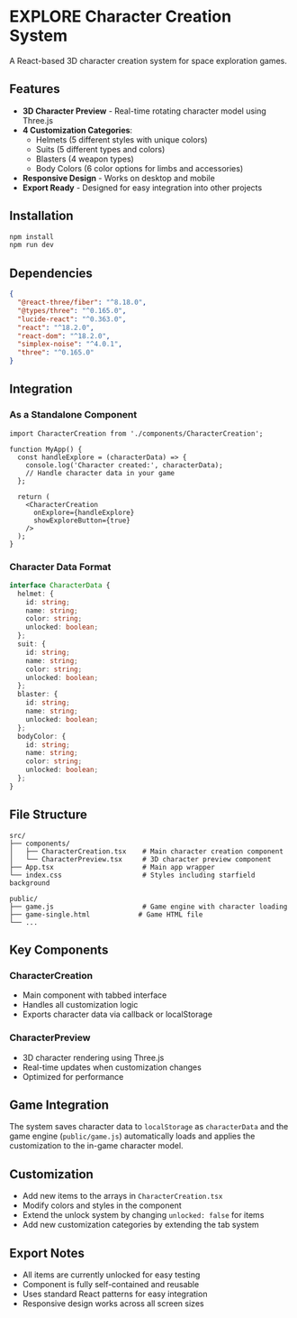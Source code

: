 # EXPLORE Character Creation System

A React-based 3D character creation system for space exploration games.

## Features

- **3D Character Preview** - Real-time rotating character model using Three.js
- **4 Customization Categories**:
  - Helmets (5 different styles with unique colors)
  - Suits (5 different types and colors)
  - Blasters (4 weapon types)
  - Body Colors (6 color options for limbs and accessories)
- **Responsive Design** - Works on desktop and mobile
- **Export Ready** - Designed for easy integration into other projects

## Installation

```bash
npm install
npm run dev
```

## Dependencies

```json
{
  "@react-three/fiber": "^8.18.0",
  "@types/three": "^0.165.0",
  "lucide-react": "^0.363.0",
  "react": "^18.2.0",
  "react-dom": "^18.2.0",
  "simplex-noise": "^4.0.1",
  "three": "^0.165.0"
}
```

## Integration

### As a Standalone Component

```tsx
import CharacterCreation from './components/CharacterCreation';

function MyApp() {
  const handleExplore = (characterData) => {
    console.log('Character created:', characterData);
    // Handle character data in your game
  };

  return (
    <CharacterCreation 
      onExplore={handleExplore}
      showExploreButton={true}
    />
  );
}
```

### Character Data Format

```typescript
interface CharacterData {
  helmet: {
    id: string;
    name: string;
    color: string;
    unlocked: boolean;
  };
  suit: {
    id: string;
    name: string;
    color: string;
    unlocked: boolean;
  };
  blaster: {
    id: string;
    name: string;
    unlocked: boolean;
  };
  bodyColor: {
    id: string;
    name: string;
    color: string;
    unlocked: boolean;
  };
}
```

## File Structure

```
src/
├── components/
│   ├── CharacterCreation.tsx    # Main character creation component
│   └── CharacterPreview.tsx     # 3D character preview component
├── App.tsx                      # Main app wrapper
└── index.css                    # Styles including starfield background

public/
├── game.js                      # Game engine with character loading
├── game-single.html            # Game HTML file
└── ...
```

## Key Components

### CharacterCreation
- Main component with tabbed interface
- Handles all customization logic
- Exports character data via callback or localStorage

### CharacterPreview  
- 3D character rendering using Three.js
- Real-time updates when customization changes
- Optimized for performance

## Game Integration

The system saves character data to `localStorage` as `characterData` and the game engine (`public/game.js`) automatically loads and applies the customization to the in-game character model.

## Customization

- Add new items to the arrays in `CharacterCreation.tsx`
- Modify colors and styles in the component
- Extend the unlock system by changing `unlocked: false` for items
- Add new customization categories by extending the tab system

## Export Notes

- All items are currently unlocked for easy testing
- Component is fully self-contained and reusable
- Uses standard React patterns for easy integration
- Responsive design works across all screen sizes